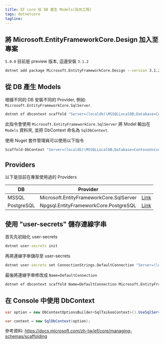 ```yaml
---
title: EF core 從 DB 產生 Models(反向工程)
tags: dotnetcore
tagline: 
---
```


## 將 Microsoft.EntityFrameworkCore.Design 加入至專案

`5.0.0` 目前是 preview 版本, 這邊安裝 `3.1.2`

```cmd
dotnet add package Microsoft.EntityFrameworkCore.Design --version 3.1.2
```

## 從 DB 產生 Models

根據不同的 DB 安裝不同的 Provider, 例如: `Microsoft.EntityFrameworkCore.SqlServer`.

```cmd
dotnet ef dbcontext scaffold "Server=(localdb)\MSSQLLocalDB;Database=ContosoUniversity;Trusted_Connection=True" Microsoft.EntityFrameworkCore.SqlServer -o Models -f -c SqlDbContext
```

此指令會使用 `Microsoft.EntityFrameworkCore.SqlServer` 將 Model 輸出在 `Models` 資料夾, 並把 DbContext 命名為 `SqlDbContext`.

使用 Nuget 套件管理員可以使用以下指令

```cmd
Scaffold-DbContext "Server=(localdb)\MSSQLLocalDB;Database=ContosoUniversity;Trusted_Connection=True" Microsoft.EntityFrameworkCore.SqlServer -OutputDir Models -f -c SqlDbContext
```

## Providers

以下是目前在專案使用過的 Providers

| DB | Provider | |
|---|---|---|
| MSSQL | Microsoft.EntityFrameworkCore.SqlServer | [Link](https://www.nuget.org/packages/Microsoft.EntityFrameworkCore.SqlServer) |
| PostgreSQL | Npgsql.EntityFrameworkCore.PostgreSQL | [Link](https://www.nuget.org/packages/Npgsql.EntityFrameworkCore.PostgreSQL) |

## 使用 "user-secrets" 儲存連線字串

首先先初始化 user-secrets

```cmd
dotnet user-secrets init
```

再將連線字串儲存至 user-secrets

```cmd
dotnet user-secrets set ConnectionStrings.DefaultConnection "Server=(localdb)\MSSQLLocalDB;Database=ContosoUniversity;Trusted_Connection=True"
```

最後將連線字串修改成 `Name=DefaultConnection`

```cmd
dotnet ef dbcontext scaffold Name=DefaultConnection Microsoft.EntityFrameworkCore.SqlServer
```

## 在 Console 中使用 DbContext

```cs
var option = new DbContextOptionsBuilder<SqlTaikooContext>().UseSqlServer(connectionString).Options;

var context = new SqlDbContext(option);
```

參考資料:
<https://docs.microsoft.com/zh-tw/ef/core/managing-schemas/scaffolding>
